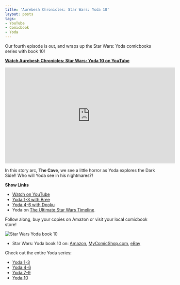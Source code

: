 ```yaml
---
title: 'Aurebesh Chronicles: Star Wars: Yoda 10'
layout: posts
tags:
- YouTube
- Comicbook
- Yoda
---
```


Our fourth episode is out, and wraps up the Star Wars: Yoda comicbooks series with book 10!

**[Watch Aurebesh Chronicles: Star Wars: Yoda 10  on YouTube](https://youtu.be/tUUq5x-Xhyk)**

<iframe width="560" height="315" src="https://www.youtube.com/embed/tUUq5x-Xhyk?si=i52yfieHOhQRSX4E" title="YouTube video player" frameborder="0" allow="accelerometer; autoplay; clipboard-write; encrypted-media; gyroscope; picture-in-picture; web-share" referrerpolicy="strict-origin-when-cross-origin" allowfullscreen></iframe>

In this story arc, **The Cave**, we see a little horror as Yoda explores the Dark Side!! Who will Yoda see in his nightmares?!

**Show Links**
* [Watch on YouTube](https://youtu.be/tUUq5x-Xhyk)
* <a href="/2023/10/12/aurebesh-chronicles-star-wars-yoda-1-3.html">Yoda 1-3 with Bree</a>
* <a href="/2023/10/23/aurebesh-chronicles-star-wars-yoda-4-6.html">Yoda 4-6 with Dooku</a>
* Yoda on [The Ultimate Star Wars Timeline](https://timeline.starwars.guide/character/Yoda?year=0).

Follow along, buy your copies on Amazon or visit your local comicbook store!

<img src="{{'comics/star wars yoda/star_wars_yoda10.jpg' | relative_url }}" class="comicbook" alt="Star Wars Yoda book 10" />

* Star Wars: Yoda book 10 on:
<a href="https://amzn.to/493mfvy" target="_blank">Amazon</a>,
<a href="https://www.mycomicshop.com/search?TID=57126621&AffID=2026649P01" target="_blank">MyComicShop.com</a>,
<a href="https://ebay.us/l6Xkm0" target="_blank">eBay</a>

Check out the entire Yoda series:
* <a href="/2023/10/12/aurebesh-chronicles-star-wars-yoda-1-3.html">Yoda 1-3</a>
* <a href="/2023/10/23/aurebesh-chronicles-star-wars-yoda-4-6.html">Yoda 4-6</a>
* <a href="/2023/12/16/aurebesh-chronicles-star-wars-yoda-7-9.html">Yoda 7-9</a>
* <a href="/2024/03/23/aurebesh-chronicles-star-wars-yoda-10.html">Yoda 10</a>
